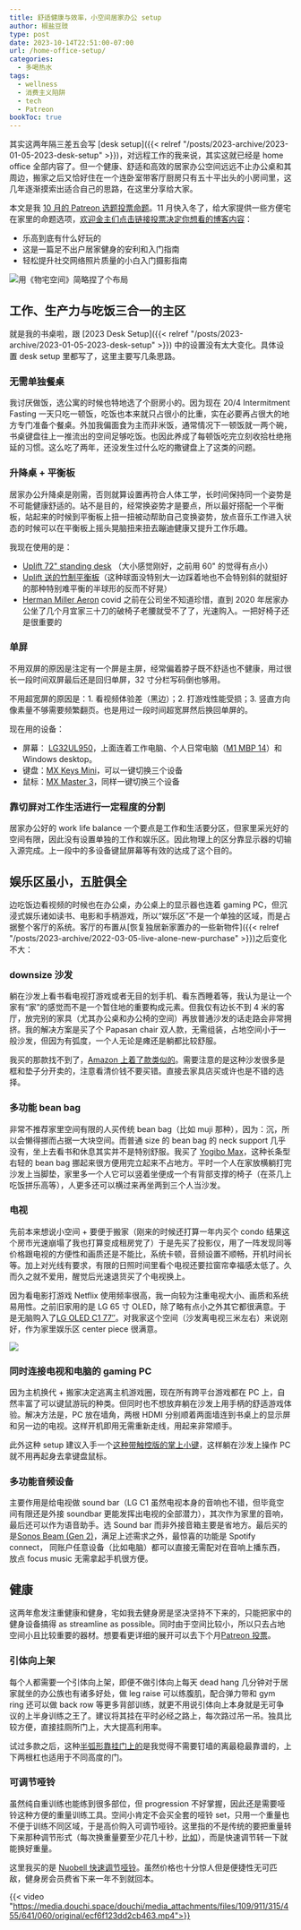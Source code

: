 ```yaml
---
title: 舒适健康与效率，小空间居家办公 setup
author: 椒盐豆豉
type: post
date: 2023-10-14T22:51:00-07:00
url: /home-office-setup/
categories:
  - 多喝热水
tags:
  - wellness
  - 消费主义陷阱
  - tech 
  - Patreon
bookToc: true
---
```


其实这两年隔三差五会写 [desk setup]({{< relref "/posts/2023-archive/2023-01-05-2023-desk-setup" >}})，对远程工作的我来说，其实这就已经是 home office 全部内容了。但一个健康、舒适和高效的居家办公空间远远不止办公桌和其周边，搬家之后又恰好住在一个连卧室带客厅厨房只有五十平出头的小房间里，这几年逐渐摸索出适合自己的思路，在这里分享给大家。

本文是我 [10 月的 Patreon 选题投票命题](https://www.patreon.com/posts/88948718)。11 月快入冬了，给大家提供一些方便宅在家里的命题选项，[欢迎金主们点击链接投票决定你想看的博客内容](https://www.patreon.com/posts/2023-nian-shi-yi-91004257)：
- 乐高到底有什么好玩的
- 这是一篇足不出户居家健身的安利和入门指南
- 轻松提升社交网络照片质量的小白入门摄影指南

![用《物宅空间》简略捏了个布局](https://media.douchi.space/douchi/media_attachments/files/111/238/116/876/518/485/original/fba9078408de54f7.jpg)

<!--more-->

## 工作、生产力与吃饭三合一的主区
就是我的书桌啦，跟 [2023 Desk Setup]({{< relref "/posts/2023-archive/2023-01-05-2023-desk-setup" >}}) 中的设置没有太大变化。具体设置 desk setup 里都写了，这里主要写几条思路。

### 无需单独餐桌
我讨厌做饭，选公寓的时候也特地选了个厨房小的。因为现在 20/4 Intermitment Fasting 一天只吃一顿饭，吃饭也本来就只占很小的比重，实在必要再占很大的地方专门准备个餐桌。外加我偏面食为主而非米饭，通常情况下一顿饭就一两个碗，书桌键盘往上一推流出的空间足够吃饭。也因此养成了每顿饭吃完立刻收拾杜绝拖延的习惯。这么吃了两年，还没发生过什么吃的撒键盘上了这类的问题。

### 升降桌 + 平衡板
居家办公升降桌是刚需，否则就算设置再符合人体工学，长时间保持同一个姿势是不可能健康舒适的。站不是目的，经常换姿势才是要点，所以最好搭配一个平衡板，站起来的时候到平衡板上扭一扭被动帮助自己变换姿势，放点音乐工作进入状态的时候可以在平衡板上摇头晃脑扭来扭去蹦迪健康又提升工作乐趣。

我现在使用的是：
- [Uplift 72" standing desk](https://amzn.to/3bt9WOO) （大小感觉刚好，之前用 60" 的觉得有点小）
- [Uplift 送的竹制平衡板](https://amzn.to/3EplTmd )（这种球面没特别大一边踩着地也不会特别斜的就挺好的那种特别难平衡的半球形的反而不好晃）
- [Herman Miller Aeron](https://amzn.to/45xVKwy) covid 之前在公司坐不知道珍惜，直到 2020 年居家办公坐了几个月宜家三十刀的破椅子老腰就受不了了，光速购入。一把好椅子还是很重要的

### 单屏
不用双屏的原因是注定有一个屏是主屏，经常偏着脖子既不舒适也不健康，用过很长一段时间双屏最后还是回归单屏，32 寸分栏写码倒也够用。

不用超宽屏的原因是：1. 看视频体验差（黑边）；2. 打游戏性能受损；3. 竖直方向像素量不够需要频繁翻页。也是用过一段时间超宽屏然后换回单屏的。

现在用的设备：
- 屏幕： [LG32UL950](https://amzn.to/3bpbj18)，上面连着工作电脑、个人日常电脑（[M1 MBP 14](https://amzn.to/3vKLstv)）和 Windows desktop。
- 键盘：[MX Keys Mini](https://amzn.to/3is7HOv)，可以一键切换三个设备
- 鼠标：[MX Master 3](https://amzn.to/39okewZ)，同样一键切换三个设备

### 靠切屏对工作生活进行一定程度的分割
居家办公好的 work life balance 一个要点是工作和生活要分区，但家里采光好的空间有限，因此没有设置单独的工作和娱乐区。因此物理上的区分靠显示器的切输入源完成。上一段中的多设备键鼠屏幕等有效的达成了这个目的。

## 娱乐区虽小，五脏俱全
边吃饭边看视频的时候也在办公桌，办公桌上的显示器也连着 gaming PC，但沉浸式娱乐诸如读书、电影和手柄游戏，所以“娱乐区”不是一个单独的区域，而是占据整个客厅的系统。客厅的布置从[恢复独居新家置办的一些新物件]({{< relref "/posts/2023-archive/2022-03-05-live-alone-new-purchase" >}})之后变化不大：

### downsize 沙发
躺在沙发上看书看电视打游戏或者无目的划手机、看东西睡着等，我认为是让一个家有“家”的感觉而不是一个暂住地的重要构成元素。但我仅有边长不到 4 米的客厅，放完别的家具（尤其办公桌和办公椅的空间）再放普通沙发的话走路会非常拥挤。我的解决方案是买了个 Papasan chair 双人款，无需组装，占地空间小于一般沙发，但因为有弧度，一个人无论是瘫还是躺都比较舒服。

我买的那款找不到了，[Amazon 上着了款类似的](https://amzn.to/3QdIdWp)。需要注意的是这种沙发很多是框和垫子分开卖的，注意看清价钱不要买错。直接去家具店买或许也是不错的选择。

### 多功能 bean bag
非常不推荐家里空间有限的人买传统 bean bag（比如 muji 那种），因为：沉，所以会懒得挪而占据一大块空间。而普通 size 的 bean bag 的 neck support 几乎没有，坐上去看书和休息其实并不是特别舒服。我买了 [Yogibo Max](https://amzn.to/35Qlzi6)，这种长条型右轻的 bean bag 挪起来很方便用完立起来不占地方。平时一个人在家放横躺打完沙发上当脚垫，家里多一个人它可以竖着坐便成一个有背部支撑的椅子（在茶几上吃饭拼乐高等），人更多还可以横过来再坐两到三个人当沙发。

### 电视
先前本来想说小空间 + 要便于搬家（刚来的时候还打算一年内买个 condo 结果这个房市光速崩塌了我也打算变成租房党了）于是先买了投影仪，用了一阵发现同等价格跟电视的方便性和画质还是不能比，系统卡顿，音频设置不顺畅，开机时间长等。加上对光线有要求，有限的日照时间里看个电视还要拉窗帘幸福感太低了。久而久之就不爱用，醒觉后光速退货买了个电视换上。

因为看电影打游戏 Netflix 使用频率很高，我一向较为注重电视大小、画质和系统易用性。之前旧家用的是 LG 65 寸 OLED，除了略有点小之外其它都很满意。于是无脑购入了[LG OLED C1 77″](https://amzn.to/3Ju4Pfl)。对我家这个空间（沙发离电视三米左右）来说刚好，作为家里娱乐区 center piece 很满意。

![](https://media.douchi.space/douchi/media_attachments/files/107/764/260/699/495/945/original/625681cc2bb159c3.png)

### 同时连接电视和电脑的 gaming PC
因为主机换代 + 搬家决定逃离主机游戏圈，现在所有跨平台游戏都在 PC 上，自然丰富了可以键鼠游玩的种类。但同时也不想放弃躺在沙发上用手柄的舒适游戏体验。解决方法是，PC 放在墙角，两根 HDMI 分别顺着两面墙连到书桌上的显示屏和另一边的电视。这样开机即用无需重新走线，用起来非常顺手。

此外这种 setup 建议入手一个[这种带触控版的掌上小键](https://amzn.to/3JCAXj1)，这样躺在沙发上操作 PC 就不用再起身去拿键盘鼠标。

### 多功能音频设备
主要作用是给电视做 sound bar（LG C1 虽然电视本身的音响也不错，但毕竟空间有限还是外接 soundbar 更能发挥出电视的全部潜力），其次作为家里的音响，最后还可以作为语音助手。选 Sound bar 而非外接音箱主要是省地方。最后买的是[Sonos Beam (Gen 2)](https://amzn.to/3twnTD7)，满足上述需求之外，最惊喜的功能是 Spotify connect， 同账户任意设备（比如电脑）都可以直接无需配对在音响上播东西，放点 focus music 无需拿起手机很方便。

## 健康
这两年愈发注重健康和健身，宅如我去健身房是坚决坚持不下来的，只能把家中的健身设备搞得 as streamline as possible。同时由于空间比较小，所以只去占地空间小且比较重要的器材。想要看更详细的展开可以去下个月[Patreon 投票](https://www.patreon.com/posts/2023-nian-shi-yi-91004257)。

### 引体向上架
每个人都需要一个引体向上架，即便不做引体向上每天 dead hang 几分钟对于居家就坐的办公族也有诸多好处，做 leg raise 可以练腹肌，配合弹力带和 gym ring 还可以做 back row 等更多背部训练，就更不用说引体向上本身就是无可争议的上半身训练之王了。建议将其挂在平时必经之路上，每次路过吊一吊。独具比较方便，直接挂厕所门上，大大提高利用率。

试过多款之后，这种[半弧形靠挂门上的](https://amzn.to/3VIJaWk)是我觉得不需要钉墙的离最稳最靠谱的，上下两根杠也适用于不同高度的门。

### 可调节哑铃
虽然纯自重训练也能练到很多部位，但 progression 不好掌握，因此还是需要哑铃这种方便的重量训练工具。空间小肯定不会买全套的哑铃 set，只用一个重量也不便于训练不同区域，于是高价购入可调节哑铃。这里指的不是传统的要把重量转下来那种调节形式（每次换重量要至少花几十秒，[比如](https://amzn.to/3xvv5jN)），而是快速调节转一下就能换好重量。

这里我买的是 [Nuobell 快速调节哑铃](https://smrtft.com/products/nuobell-50lb-matt-black)。虽然价格也十分惊人但是便捷性无可匹敌，健身房会员费省下来一年不到就回本。

{{< video "https://media.douchi.space/douchi/media_attachments/files/109/911/315/455/641/060/original/ecf6f123dd2cb463.mp4">}}


